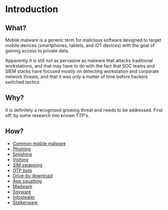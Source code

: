 # Introduction

## What?

Mobile malware is a generic term for malicious software designed to target mobile devices (smartphones, tablets, and iOT devices) with the goal of gaining access to private data.

Apparently it is still not as pervasive as malware that attacks traditional workstations, and that may have to do with the fact that SOC teams and SIEM stacks have focused mostly on detecting workstation and corporate network threats, and that it was only a matter of time before hackers switched tactics.

## Why?

It is definitely a recognised growing threat and needs to be addressed. First off, by some research into known TTP's.

## How?

* [Common mobile malware](malware.md)
* [Phishing](phishing.md)
* [Smishing](smishing.md)
* [Vishing](vishing.md)
* [SIM swapping](swapping.md)
* [OTP bots](otp-bots.md)
* [Drive-by download](drive-by.md)
* [App squatting](squatting.md)
* [Madware](madware.md)
* [Spyware](spyware.md)
* [Infostealer](infostealer.md)
* [Stalkerware](stalkerware.md)






